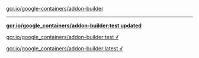 [gcr.io/google-containers/addon-builder](https://hub.docker.com/r/sqeven/addon-builder/tags/) 

----
**[gcr.io/google_containers/addon-builder:test updated](https://hub.docker.com/r/sqeven/addon-builder/tags/)**

[gcr.io/google_containers/addon-builder:test √](https://hub.docker.com/r/sqeven/addon-builder/tags/)

[gcr.io/google_containers/addon-builder:latest √](https://hub.docker.com/r/sqeven/addon-builder/tags/)

